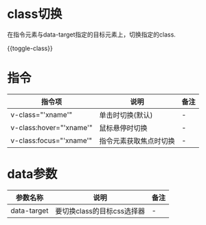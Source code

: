 # class切换

在指令元素与data-target指定的目标元素上，切换指定的class.

{{toggle-class}}

# 指令

| 指令项 | 说明 | 备注 |
| ----- | ----- | ----- |
| v-class="'xname'" | 单击时切换(默认) | - |
| v-class:hover="'xname'" | 鼠标悬停时切换 | - |
| v-class:focus="'xname'" | 指令元素获取焦点时切换 | - |

# data参数

| 参数名称 | 说明 | 备注 |
| ----- | ----- | ----- |
| data-target | 要切换class的目标css选择器 | - |
